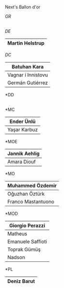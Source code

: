 Next's Ballon d'or 

*GR*

|     |
| --- |

*DE*

| Martin Helstrup |
| --------------- |

*DC*

| Batuhan Kara       |
| ------------------ |
| Vagnar í Innistovu |
| Germán Gutiérrez   |

*DD

|     |
| --- |

*MC

| Ender Ünlü   |
| ------------ |
| Yaşar Karbuz |

*MOE

| Jannik Aehlig |
| ------------- |
| Amara Diouf   |

*MO

| Muhammed Özdemir   |
| ------------------ |
| Oğuzhan Öztürk     |
| Franco Mastantuono |

*MOD

| Giorgio Perazzi   |
| ----------------- |
| Matheus           |
| Emanuele Saffioti |
| Toprak Gümüş      |
| Nadson            |

*PL

| Deniz Barut |
| ----------- |

